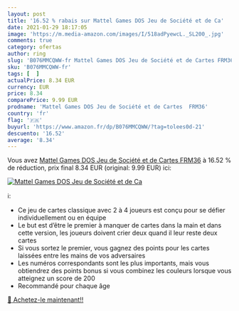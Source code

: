 ```yaml
---
layout: post
title: '16.52 % rabais sur Mattel Games DOS Jeu de Société et de Ca'
date: 2021-01-29 18:17:05
image: 'https://m.media-amazon.com/images/I/518adPyewcL._SL200_.jpg'
comments: true
category: ofertas
author: ring
slug: 'B076MMCQWW-fr Mattel Games DOS Jeu de Société et de Cartes FRM36'
sku: 'B076MMCQWW-fr'
tags: [  ]
actualPrice: 8.34 EUR
currency: EUR
price: 8.34
comparePrice: 9.99 EUR
prodname: 'Mattel Games DOS Jeu de Société et de Cartes  FRM36'
country: 'fr'
flag: '🇫🇷'
buyurl: 'https://www.amazon.fr/dp/B076MMCQWW/?tag=tolees0d-21'
descuento: '16.52'
average: '8.34'
---
```


Vous avez [Mattel Games DOS Jeu de Société et de Cartes  FRM36](https://www.amazon.fr/dp/B076MMCQWW/?tag=tolees0d-21)  à  16.52 % de réduction, prix final  8.34 EUR (original: 9.99 EUR) ici:

[![Mattel Games DOS Jeu de Société et de Ca](https://m.media-amazon.com/images/I/518adPyewcL._SL200_.jpg)](https://www.amazon.fr/dp/B076MMCQWW/?tag=tolees0d-21)

ℹ️:

- Ce jeu de cartes classique avec 2 à 4 joueurs est conçu pour se défier individuellement ou en équipe
- Le but est d’être le premier à manquer de cartes dans la main et dans cette version, les joueurs doivent crier deux quand il leur reste deux cartes
- Si vous sortez le premier, vous gagnez des points pour les cartes laissées entre les mains de vos adversaires
- Les numéros correspondants sont les plus importants, mais vous obtiendrez des points bonus si vous combinez les couleurs lorsque vous atteignez un score de 200
- Recommandé pour chaque âge

[🛒 Achetez-le maintenant!!](https://www.amazon.fr/dp/B076MMCQWW/?tag=tolees0d-21)
